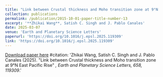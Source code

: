```yaml
---
title: "Link between Crustal thickness and Moho transition zone at 9°N East Pacific Rise"
collection: publications
permalink: /publication/2015-10-01-paper-title-number-13
excerpt: '**Zhikai Wang**, Satish C. Singh and J. Pablo Canales'
date: 2025-03-07
venue: 'Earth and Planetary Science Letters'
paperurl: 'https://doi.org/10.1016/j.epsl.2025.119309'
link: 'https://doi.org/10.1016/j.epsl.2025.119309'
---
```

[Download paper here](https://doi.org/10.1016/j.epsl.2025.119309) 
#citation: 'Zhikai Wang, Satish C. Singh and J. Pablo Canales (2025). &quot;Link between Crustal thickness and Moho transition zone at 9°N East Pacific Rise&quot; <i>, Earth and Planetary Science Letters, 658, 119309</i>.'
